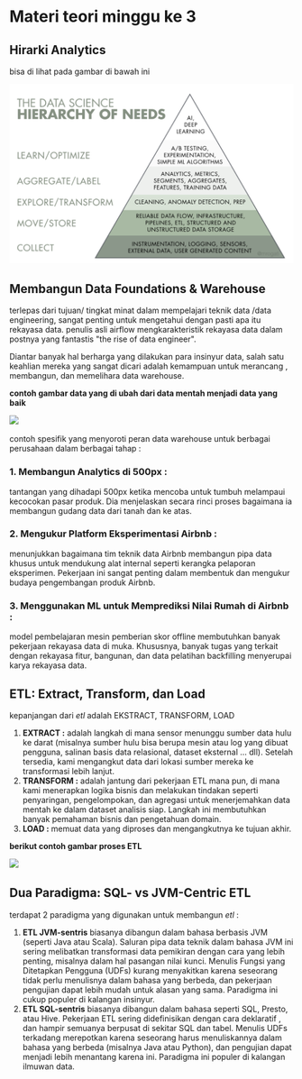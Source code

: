 # Materi teori minggu ke 3

## Hirarki Analytics
bisa di lihat pada gambar di bawah ini

<img src="https://github.com/lourenson10107/img/blob/master/Hirarki.png">

## Membangun Data Foundations & Warehouse
terlepas dari tujuan/ tingkat minat dalam mempelajari teknik data /data engineering, sangat penting untuk mengetahui dengan pasti apa itu
rekayasa data. penulis asli airflow mengkarakteristik rekayasa data dalam postnya yang fantastis "the rise of data engineer".

Diantar banyak hal berharga yang dilakukan para insinyur data, salah satu keahlian mereka yang sangat dicari adalah kemampuan untuk merancang , membangun, dan memelihara data warehouse.

**contoh gambar data yang di ubah dari data mentah menjadi data yang baik**

<img src="images/git-tut3.png">

contoh spesifik yang menyoroti peran data warehouse untuk berbagai perusahaan dalam berbagai tahap :
### 1. Membangun Analytics di 500px :
tantangan yang dihadapi 500px ketika mencoba untuk tumbuh melampaui kecocokan pasar produk. Dia menjelaskan secara rinci proses bagaimana ia membangun gudang data dari tanah dan ke atas.
### 2. Mengukur Platform Eksperimentasi Airbnb :
menunjukkan bagaimana tim teknik data Airbnb membangun pipa data khusus untuk mendukung alat internal seperti kerangka pelaporan eksperimen. Pekerjaan ini sangat penting dalam membentuk dan mengukur budaya pengembangan produk Airbnb.
### 3. Menggunakan ML untuk Memprediksi Nilai Rumah di Airbnb :
model pembelajaran mesin pemberian skor offline membutuhkan banyak pekerjaan rekayasa data di muka. Khususnya, banyak tugas yang terkait dengan rekayasa fitur, bangunan, dan data pelatihan backfilling menyerupai karya rekayasa data.

## ETL: Extract, Transform, dan Load
kepanjangan dari *etl* adalah EKSTRACT, TRANSFORM, LOAD
1. **EXTRACT :** adalah langkah di mana sensor menunggu sumber data hulu ke darat (misalnya sumber hulu bisa berupa mesin atau log yang dibuat pengguna, salinan basis data relasional, dataset eksternal ... dll). Setelah tersedia, kami mengangkut data dari lokasi sumber mereka ke transformasi lebih lanjut.
2. **TRANSFORM :** adalah jantung dari pekerjaan ETL mana pun, di mana kami menerapkan logika bisnis dan melakukan tindakan seperti penyaringan, pengelompokan, dan agregasi untuk menerjemahkan data mentah ke dalam dataset analisis siap. Langkah ini membutuhkan banyak pemahaman bisnis dan pengetahuan domain.
3. **LOAD :** memuat data yang diproses dan mengangkutnya ke tujuan akhir.

**berikut contoh gambar proses ETL**

<img src="images/git-tut3.png">

## Dua Paradigma: SQL- vs JVM-Centric ETL
terdapat 2 paradigma yang digunakan untuk membangun *etl* :
1. **ETL JVM-sentris** biasanya dibangun dalam bahasa berbasis JVM (seperti Java atau Scala). Saluran pipa data teknik dalam bahasa JVM ini sering melibatkan transformasi data pemikiran dengan cara yang lebih penting, misalnya dalam hal pasangan nilai kunci. Menulis Fungsi yang Ditetapkan Pengguna (UDFs) kurang menyakitkan karena seseorang tidak perlu menulisnya dalam bahasa yang berbeda, dan pekerjaan pengujian dapat lebih mudah untuk alasan yang sama. Paradigma ini cukup populer di kalangan insinyur.
2. **ETL SQL-sentris** biasanya dibangun dalam bahasa seperti SQL, Presto, atau Hive. Pekerjaan ETL sering didefinisikan dengan cara deklaratif , dan hampir semuanya berpusat di sekitar SQL dan tabel. Menulis UDFs terkadang merepotkan karena seseorang harus menuliskannya dalam bahasa yang berbeda (misalnya Java atau Python), dan pengujian dapat menjadi lebih menantang karena ini. Paradigma ini populer di kalangan ilmuwan data.






























